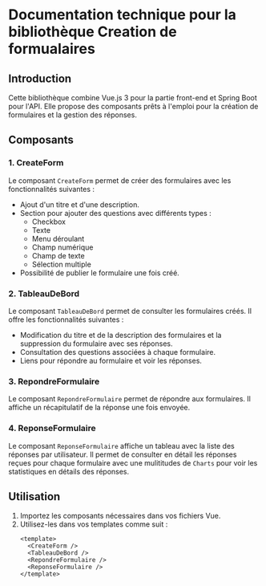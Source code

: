 # Documentation technique pour la bibliothèque Creation de formualaires

## Introduction
Cette bibliothèque combine Vue.js 3 pour la partie front-end et Spring Boot pour l'API. Elle propose des composants prêts à l'emploi pour la création de formulaires et la gestion des réponses.

## Composants

### 1. CreateForm
Le composant `CreateForm` permet de créer des formulaires avec les fonctionnalités suivantes :
- Ajout d'un titre et d'une description.
- Section pour ajouter des questions avec différents types :
  - Checkbox
  - Texte
  - Menu déroulant
  - Champ numérique
  - Champ de texte
  - Sélection multiple
- Possibilité de publier le formulaire une fois créé.

### 2. TableauDeBord
Le composant `TableauDeBord` permet de consulter les formulaires créés. Il offre les fonctionnalités suivantes :
- Modification du titre et de la description des formulaires et la suppression du formulaire avec ses réponses.
- Consultation des questions associées à chaque formulaire.
- Liens pour répondre au formulaire et voir les réponses.

### 3. RepondreFormulaire
Le composant `RepondreFormulaire` permet de répondre aux formulaires. Il affiche un récapitulatif de la réponse une fois envoyée.

### 4. ReponseFormulaire
Le composant `ReponseFormulaire` affiche un tableau avec la liste des réponses par utilisateur. Il permet de consulter en détail les réponses reçues pour chaque formulaire avec une mulititudes de `Charts` pour voir les statistiques en détails des réponses.

## Utilisation
1. Importez les composants nécessaires dans vos fichiers Vue.
2. Utilisez-les dans vos templates comme suit :
   ```vue
   <template>
     <CreateForm />
     <TableauDeBord />
     <RepondreFormulaire />
     <ReponseFormulaire />
   </template>
   ```
